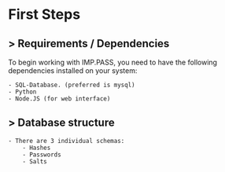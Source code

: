 # First Steps

## > Requirements / Dependencies

To begin working with IMP.PASS, you need to have the following dependencies 
installed on your system:

    - SQL-Database. (preferred is mysql)
    - Python 
    - Node.JS (for web interface)


## > Database structure

    - There are 3 individual schemas:
        - Hashes
        - Passwords
        - Salts




